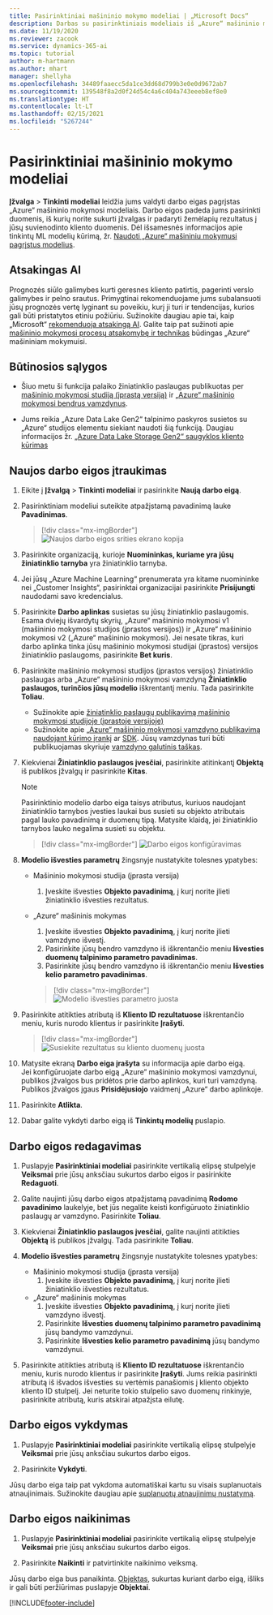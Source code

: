```yaml
---
title: Pasirinktiniai mašininio mokymo modeliai | „Microsoft Docs“
description: Darbas su pasirinktiniais modeliais iš „Azure“ mašininio mokymosi „Dynamics 365 Customer Insights“.
ms.date: 11/19/2020
ms.reviewer: zacook
ms.service: dynamics-365-ai
ms.topic: tutorial
author: m-hartmann
ms.author: mhart
manager: shellyha
ms.openlocfilehash: 34489faaecc5da1ce3dd68d799b3e0e0d9672ab7
ms.sourcegitcommit: 139548f8a2d0f24d54c4a6c404a743eeeb8ef8e0
ms.translationtype: HT
ms.contentlocale: lt-LT
ms.lasthandoff: 02/15/2021
ms.locfileid: "5267244"
---
```

# <a name="custom-machine-learning-models"></a>Pasirinktiniai mašininio mokymo modeliai

**Įžvalga** > **Tinkinti modeliai** leidžia jums valdyti darbo eigas pagrįstas „Azure“ mašininio mokymosi modeliais. Darbo eigos padeda jums pasirinkti duomenis, iš kurių norite sukurti įžvalgas ir padaryti žemėlapių rezultatus į jūsų suvienodinto kliento duomenis. Dėl išsamesnės informacijos apie tinkintų ML modelių kūrimą, žr. [Naudoti „Azure“ mašininiu mokymusi pagrįstus modelius](azure-machine-learning-experiments.md).

## <a name="responsible-ai"></a>Atsakingas AI

Prognozės siūlo galimybes kurti geresnes kliento patirtis, pagerinti verslo galimybes ir pelno srautus. Primygtinai rekomenduojame jums subalansuoti jūsų prognozės vertę lyginant su poveikiu, kurį ji turi ir tendencijas, kurios gali būti pristatytos etiniu požiūriu. Sužinokite daugiau apie tai, kaip „Microsoft“ [rekomenduoja atsakingą AI](https://www.microsoft.com/ai/responsible-ai?activetab=pivot1%3aprimaryr6). Galite taip pat sužinoti apie [mašininio mokymosi procesų atsakomybę ir technikas](https://docs.microsoft.com/azure/machine-learning/concept-responsible-ml) būdingas „Azure“ mašininiam mokymuisi.

## <a name="prerequisites"></a>Būtinosios sąlygos

- Šiuo metu ši funkcija palaiko žiniatinklio paslaugas publikuotas per [mašininio mokymosi studiją (įprastą versiją)](https://studio.azureml.net) ir [„Azure“ mašininio mokymosi bendrus vamzdynus](https://docs.microsoft.com/azure/machine-learning/concept-ml-pipelines).

- Jums reikia „Azure Data Lake Gen2“ talpinimo paskyros susietos su „Azure“ studijos elementu siekiant naudoti šią funkciją. Daugiau informacijos žr. [„Azure Data Lake Storage Gen2“ saugyklos kliento kūrimas](https://docs.microsoft.com/azure/storage/blobs/data-lake-storage-quickstart-create-account)

## <a name="add-a-new-workflow"></a>Naujos darbo eigos įtraukimas

1. Eikite į **Įžvalgą** > **Tinkinti modeliai** ir pasirinkite **Naują darbo eigą**.

1. Pasirinktiniam modeliui suteikite atpažįstamą pavadinimą lauke **Pavadinimas**.

   > [!div class="mx-imgBorder"]
   > ![Naujos darbo eigos srities ekrano kopija](media/new-workflowv2.png "Naujos darbo eigos srities ekrano kopija")

1. Pasirinkite organizaciją, kurioje **Nuomininkas, kuriame yra jūsų žiniatinklio tarnyba** yra žiniatinklio tarnyba.

1. Jei jūsų „Azure Machine Learning“ prenumerata yra kitame nuomininke nei „Customer Insights“, pasirinktai organizacijai pasirinkite **Prisijungti** naudodami savo kredencialus.

1. Pasirinkite **Darbo aplinkas** susietas su jūsų žiniatinklio paslaugomis. Esama dviejų išvardytų skyrių, „Azure“ mašininio mokymosi v1 (mašininio mokymosi studijos (įprastos versijos)) ir „Azure“ mašininio mokymosi v2 („Azure“ mašininio mokymosi). Jei nesate tikras, kuri darbo aplinka tinka jūsų mašininio mokymosi studijai (įprastos) versijos žiniatinklio paslaugoms, pasirinkite **Bet kuris**.

1. Pasirinkite mašininio mokymosi studijos (įprastos versijos) žiniatinklio paslaugas arba „Azure“ mašininio mokymosi vamzdyną **Žiniatinklio paslaugos, turinčios jūsų modelio** iškrentantį meniu. Tada pasirinkite **Toliau**.
   - Sužinokite apie [žiniatinklio paslaugų publikavimą mašininio mokymosi studijoje (įprastoje versijoje)](https://docs.microsoft.com/azure/machine-learning/studio/deploy-a-machine-learning-web-service#deploy-it-as-a-new-web-service)
   - Sužinokite apie [„Azure“ mašininio mokymosi vamzdyno publikavimą naudojant kūrimo įrankį](https://docs.microsoft.com/azure/machine-learning/concept-ml-pipelines#building-pipelines-with-the-designer) ar [SDK](https://docs.microsoft.com/azure/machine-learning/concept-ml-pipelines#building-pipelines-with-the-python-sdk). Jūsų vamzdynas turi būti publikuojamas skyriuje [vamzdyno galutinis taškas](https://docs.microsoft.com/azure/machine-learning/how-to-run-batch-predictions-designer#submit-a-pipeline-run).

1. Kiekvienai **Žiniatinklio paslaugos įvesčiai**, pasirinkite atitinkantį **Objektą** iš publikos įžvalgų ir pasirinkite **Kitas**.
   > [!NOTE]
   > Pasirinktinio modelio darbo eiga taisys atributus, kuriuos naudojant žiniatinklio tarnybos įvesties laukai bus susieti su objekto atributais pagal lauko pavadinimą ir duomenų tipą. Matysite klaidą, jei žiniatinklio tarnybos lauko negalima susieti su objektu.

   > [!div class="mx-imgBorder"]
   > ![Darbo eigos konfigūravimas](media/intelligence-screen2-updated.png "Darbo eigos konfigūravimas")
   
1. **Modelio išvesties parametrų** žingsnyje nustatykite tolesnes ypatybes:
   - Mašininio mokymosi studija (įprasta versija)
      1. Įveskite išvesties **Objekto pavadinimą**, į kurį norite įlieti žiniatinklio išvesties rezultatus.
   - „Azure“ mašininis mokymas
      1. Įveskite išvesties **Objekto pavadinimą**, į kurį norite įlieti vamzdyno išvestį.
      1. Pasirinkite jūsų bendro vamzdyno iš iškrentančio meniu **Išvesties duomenų talpinimo parametro pavadinimas**.
      1. Pasirinkite jūsų bendro vamzdyno iš iškrentančio meniu **Išvesties kelio parametro pavadinimas**.
      
      > [!div class="mx-imgBorder"]
      > ![Modelio išvesties parametro juosta](media/intelligence-screen3-outputparameters.png "Modelio išvesties parametro juosta")

1. Pasirinkite atitikties atributą iš **Kliento ID rezultatuose** iškrentančio meniu, kuris nurodo klientus ir pasirinkite **Įrašyti**.
   
   > [!div class="mx-imgBorder"]
   > ![Susiekite rezultatus su kliento duomenų juosta](media/intelligence-screen4-relatetocustomer.png "Susiekite rezultatus su kliento duomenų juosta")

1. Matysite ekraną **Darbo eiga įrašyta** su informacija apie darbo eigą.    
   Jei konfigūruojate darbo eigą „Azure“ mašininio mokymosi vamzdynui, publikos įžvalgos bus pridėtos prie darbo aplinkos, kuri turi vamzdyną. Publikos įžvalgos įgaus  **Prisidėjusiojo** vaidmenį „Azure“ darbo aplinkoje.

1. Pasirinkite **Atlikta**.

1. Dabar galite vykdyti darbo eigą iš **Tinkintų modelių** puslapio.

## <a name="edit-a-workflow"></a>Darbo eigos redagavimas

1. Puslapyje **Pasirinktiniai modeliai** pasirinkite vertikalią elipsę stulpelyje **Veiksmai** prie jūsų anksčiau sukurtos darbo eigos ir pasirinkite **Redaguoti**.

1. Galite naujinti jūsų darbo eigos atpažįstamą pavadinimą **Rodomo pavadinimo** laukelyje, bet jūs negalite keisti konfigūruoto žiniatinklio paslaugų ar vamzdyno. Pasirinkite **Toliau**.

1. Kiekvienai **Žiniatinklio paslaugos įvesčiai**, galite naujinti atitikties **Objektą** iš publikos įžvalgų. Tada pasirinkite **Toliau**.

1. **Modelio išvesties parametrų** žingsnyje nustatykite tolesnes ypatybes:
   - Mašininio mokymosi studija (įprasta versija)
      1. Įveskite išvesties **Objekto pavadinimą**, į kurį norite įlieti žiniatinklio išvesties rezultatus.
   - „Azure“ mašininis mokymas
      1. Įveskite išvesties **Objekto pavadinimą**, į kurį norite įlieti vamzdyno išvestį.
      1. Pasirinkite **Išvesties duomenų talpinimo parametro pavadinimą** jūsų bandymo vamzdynui.
      1. Pasirinkite **Išvesties kelio parametro pavadinimą** jūsų bandymo vamzdynui.

1. Pasirinkite atitikties atributą iš **Kliento ID rezultatuose** iškrentančio meniu, kuris nurodo klientus ir pasirinkite **Įrašyti**.
   Jums reikia pasirinkti atributą iš išvados išvesties su vertėmis panašiomis į kliento objekto kliento ID stulpelį. Jei neturite tokio stulpelio savo duomenų rinkinyje, pasirinkite atributą, kuris atskirai atpažįsta eilutę.

## <a name="run-a-workflow"></a>Darbo eigos vykdymas

1. Puslapyje **Pasirinktiniai modeliai** pasirinkite vertikalią elipsę stulpelyje **Veiksmai** prie jūsų anksčiau sukurtos darbo eigos.

1. Pasirinkite **Vykdyti**.

Jūsų darbo eiga taip pat vykdoma automatiškai kartu su visais suplanuotais atnaujinimais. Sužinokite daugiau apie [suplanuotų atnaujinimų nustatymą](system.md#schedule-tab).

## <a name="delete-a-workflow"></a>Darbo eigos naikinimas

1. Puslapyje **Pasirinktiniai modeliai** pasirinkite vertikalią elipsę stulpelyje **Veiksmai** prie jūsų anksčiau sukurtos darbo eigos.

1. Pasirinkite **Naikinti** ir patvirtinkite naikinimo veiksmą.

Jūsų darbo eiga bus panaikinta. [Objektas](entities.md), sukurtas kuriant darbo eigą, išliks ir gali būti peržiūrimas puslapyje **Objektai**.


[!INCLUDE[footer-include](../includes/footer-banner.md)]